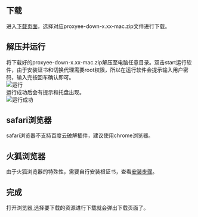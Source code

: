 ## 下载
进入[下载页面](https://github.com/monkeyWie/proxyee-down/releases)，选择对应proxyee-down-x.xx-mac.zip文件进行下载。  
## 解压并运行
将下载好的proxyee-down-x.xx-mac.zip解压至电脑任意目录。双击start运行软件，由于安装证书和切换代理需要root权限，所以在运行软件会提示输入用户密码，输入完按回车确认即可。  
![运行](https://github.com/monkeyWie/proxyee-down/raw/master/.guide/mac/imgs/start.png)    
运行成功后会有提示和托盘出现。  
![运行成功](https://github.com/monkeyWie/proxyee-down/raw/master/.guide/mac/imgs/success.png)
## safari浏览器
safari浏览器不支持百度云破解插件，建议使用chrome浏览器。
## 火狐浏览器
由于火狐浏览器的特殊性，需要自行安装根证书，查看[安装步骤](https://github.com/monkeyWie/proxyee-down/blob/master/.guide/common/firefox-ca/read.md)。
## 完成
打开浏览器,选择要下载的资源进行下载就会弹出下载页面了。    